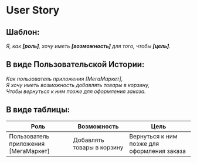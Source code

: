 # User Story

## Шаблон:
_Я, как **[роль]**, хочу иметь **[возможность]** для того, чтобы **[цель]**._

## В виде Пользовательской Истории:
_Как пользователь приложения [МегаМаркет],  
Я хочу иметь возможность добавлять товары в корзину,  
Чтобы вернуться к ним позже для оформления заказа._

## В виде таблицы:
| Роль                                 | Возможность                | Цель                                        |
|--------------------------------------|----------------------------|---------------------------------------------|
| Пользователь приложения [МегаМаркет] | Добавлять товары в корзину | Вернуться к ним позже для оформления заказа |
